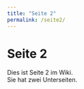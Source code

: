 ```yaml
---
title: "Seite 2"
permalink: /seite2/
---
```


# Seite 2

Dies ist Seite 2 im Wiki.  
Sie hat zwei Unterseiten.
